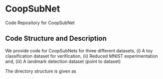 # CoopSubNet

Code Repository for CoopSubNet

## Code Structure and Description

We provide code for CoopSubNets for three different datasets, (i) A toy classification dataset for verification, (ii) Reduced MNIST experimentation and, (iii) A landmark detection dataset (point to dataset)

The directory structure is given as 

